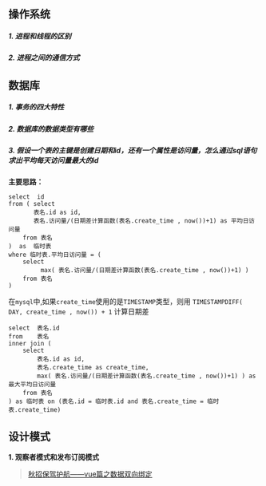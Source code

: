 ## 操作系统

##### 1. 进程和线程的区别

##### 2. 进程之间的通信方式



## 数据库

##### 1. 事务的四大特性

##### 2. 数据库的数据类型有哪些

##### 3. 假设一个表的主键是创建日期和id，还有一个属性是访问量，怎么通过sql语句求出平均每天访问量最大的id

**主要思路：**

```mysql
select  id  
from ( select 
       表名.id as id, 
       表名.访问量/(日期差计算函数(表名.create_time , now())+1) as 平均日访问量
    from 表名
)  as  临时表
where 临时表.平均日访问量 = (
    select
         max( 表名.访问量/(日期差计算函数(表名.create_time , now())+1) )
    from 表名  
)

```

在`mysql`中,如果`create_time`使用的是`TIMESTAMP`类型，则用 `TIMESTAMPDIFF( DAY, create_time , now()) + 1` 计算日期差

```mysql
select  表名.id 
from    表名 
inner join (
    select 
        表名.id as id,
        表名.create_time as create_time,
        max( 表名.访问量/(日期差计算函数(表名.create_time , now())+1) ) as 最大平均日访问量
    from 表名 
) as 临时表 on (表名.id = 临时表.id and 表名.create_time = 临时表.create_time)
```



## 设计模式

**1. 观察者模式和发布订阅模式**

> [秋招保驾护航——vue篇之数据双向绑定](https://juejin.cn/post/6993373656051089421)



